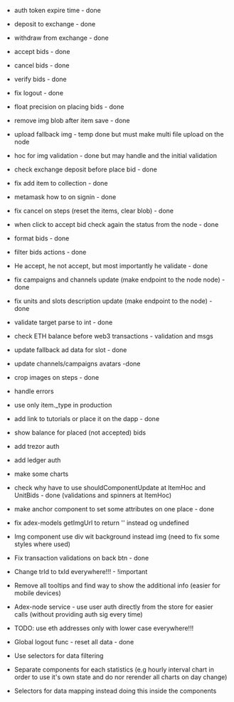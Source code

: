 - auth token expire time - done
- deposit to exchange - done
- withdraw from exchange - done
- accept bids - done
- cancel bids - done
- verify bids - done
- fix logout - done
- float precision on placing bids - done
- remove img blob after item save - done

- upload fallback img - temp done but must make multi file upload on the node
- hoc for img validation - done but may handle and the initial validation

- check exchange deposit before place bid - done
- fix add item to  collection - done
- metamask how to on signin - done
- fix cancel on steps (reset the items, clear blob) - done
- when click to accept bid check again the status from the node - done
- format bids - done
- filter bids actions - done
- He accept, he not accept, but most importantly he validate - done
- fix campaigns and channels update (make endpoint to the node node) - done
- fix units and slots description update (make endpoint to the node) - done
- validate target parse to int - done
- check ETH balance before web3 transactions - validation and msgs
- update fallback ad data for slot - done
- update channels/campaigns avatars -done
- crop images on steps - done
- handle errors
- use only item._type in production
- add link to tutorials or place it on the dapp - done
- show balance for placed (not accepted) bids
- add trezor auth
- add ledger auth
- make some charts
- check why have to use shouldComponentUpdate at ItemHoc and UnitBids - done (validations and spinners at ItemHoc)
- make anchor component to set some attributes on one place - done
- fix adex-models getImgUrl to return '' instead og undefined
- Img component use div wit background instead img (need to fix some styles where used)
- Fix transaction validations on back btn - done
- Change trId to txId everywhere!!! - !important
- Remove all tooltips and find way to show the additional info (easier for mobile devices)
- Adex-node service - use user auth directly from the store for easier calls (without providing auth sig every time)
- TODO: use eth addresses only with lower case everywhere!!!
- Global logout func - reset all data - done
- Use selectors for data filtering
- Separate components for each statistics (e.g hourly interval chart in order to use it's own state and do nor rerender all charts on day change)
- Selectors for data mapping instead doing this inside the components
